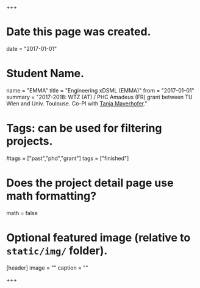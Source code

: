 +++
# Date this page was created.
date = "2017-01-01"

# Student Name.
name = "EMMA"
title = "Engineering xDSML (EMMA)"
from = "2017-01-01"
summary = "2017-2018: WTZ (AT) / PHC Amadeus (FR) grant between TU Wien and Univ. Toulouse. Co-PI with [Tanja Mayerhofer](https://www.big.tuwien.ac.at/people/tanja-mayerhofer/)."

# Tags: can be used for filtering projects.
#tags = ["past","phd","grant"]
tags = ["finished"]

# Does the project detail page use math formatting?
math = false

# Optional featured image (relative to `static/img/` folder).
[header]
image = ""
caption = ""

+++
